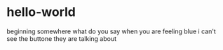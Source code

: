 # hello-world
beginning somewhere
what do you say when you are feeling blue
i can't see the buttone they are talking about
